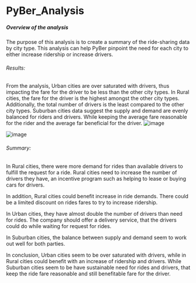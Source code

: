 # PyBer_Analysis
##### Overview of the analysis
The purpose of this analysis is to create a summary of the ride-sharing data by city type. This analysis can help PyBer pinpoint the need for each city to either increase ridership or increase drivers. 

###### Results:
From the analysis, Urban cities are over saturated with drivers, thus impacting the fare for the driver to be less than the other city types. In Rural cities, the fare for the driver is the highest amongst the other city types. Additionally, the total number of drivers is the least compared to the other city types. Suburban cities data suggest the supply and demand are evenly balanced for riders and drivers. While keeping the average fare reasonable for the rider and the average far beneficial for the driver. ![image](https://user-images.githubusercontent.com/107595578/180945033-ea862349-3613-4275-8346-548e260b593e.png)


![image](https://user-images.githubusercontent.com/107595578/180941815-caa157f0-07c4-4470-9bd1-5164fad0232e.png)


###### Summary:
In Rural cities, there were more demand for rides than available drivers to fulfill the request for a ride. Rural cities need to increase the number of drivers they have, an incentive program such as helping to lease or buying cars for drivers. 

In addition, Rural cities could benefit increase in ride demands. There could be a limited discount on rides fares to try to increase ridership. 

In Urban cities, they have almost double the number of drivers than need for rides. The company should offer a delivery service, that the drivers could do while waiting for request for rides. 

In Suburban cities, the balance between supply and demand seem to work out well for both parties. 

In conclusion, Urban cities seem to be over saturated with drivers, while in Rural cities could benefit with an increase of ridership and drivers. While Suburban cities seem to be have sustainable need for rides and drivers, that keep the ride fare reasonable and still benefitable fare for the driver. 

